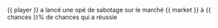 {{ player }} a lancé une opé de sabotage sur le marché {{ market }} à {{ chances }}% de chances qui a réussie
